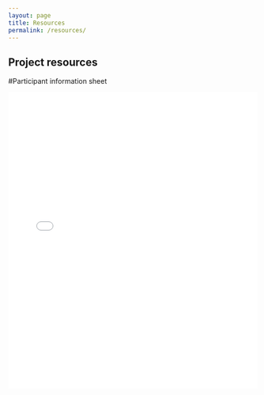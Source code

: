```yaml
---
layout: page
title: Resources
permalink: /resources/
---
```

## Project resources
#Participant information sheet
<iframe src="/files/2.2-ECLIPS_PIS_v1.0.pdf" width="100%" height="600px" style="border: none;">
  <p>If your browser does not support iframes. You can <a href="/files/2.2-ECLIPS_PIS_v1.0.pdf">download the PDF</a> instead.</p>
</iframe>
